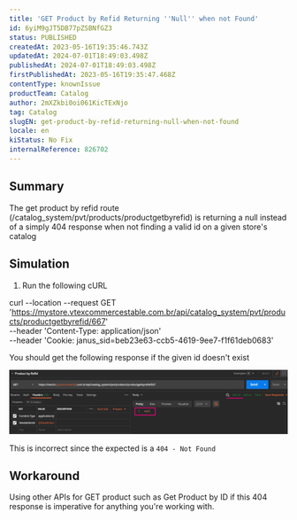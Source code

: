 ```yaml
---
title: 'GET Product by Refid Returning ''Null'' when not Found'
id: 6yiM9gJT5DB77pZSBNfGZ3
status: PUBLISHED
createdAt: 2023-05-16T19:35:46.743Z
updatedAt: 2024-07-01T18:49:03.498Z
publishedAt: 2024-07-01T18:49:03.498Z
firstPublishedAt: 2023-05-16T19:35:47.468Z
contentType: knownIssue
productTeam: Catalog
author: 2mXZkbi0oi061KicTExNjo
tag: Catalog
slugEN: get-product-by-refid-returning-null-when-not-found
locale: en
kiStatus: No Fix
internalReference: 826702
---
```


## Summary


The get product by refid route (/catalog_system/pvt/products/productgetbyrefid) is returning a null instead of a simply 404 response when not finding a valid id on a given store's catalog




##

## Simulation


1) Run the following cURL

curl --location --request GET 'https://mystore.vtexcommercestable.com.br/api/catalog_system/pvt/products/productgetbyrefid/667' \
--header 'Content-Type: application/json' \
--header 'Cookie: janus_sid=beb23e63-ccb5-4619-9ee7-f1f61deb0683'

You should get the following response if the given id doesn't exist

 ![](https://raw.githubusercontent.com/vtexdocs/known-issues/refs/heads/main/docs/en/known-issues/Catalog/get-product-by-refid-returning-null-when-not-found_1.png)

This is incorrect since the expected is a `404 - Not Found`




##

## Workaround


Using other APIs for GET product such as Get Product by ID if this 404 response is imperative for anything you're working with.






